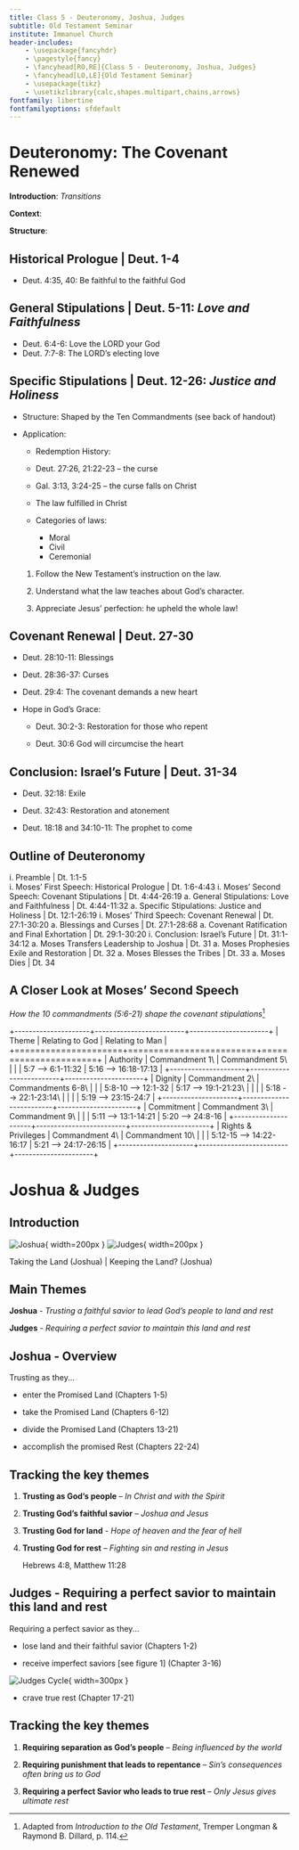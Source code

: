 ```yaml
---
title: Class 5 - Deuteronomy, Joshua, Judges
subtitle: Old Testament Seminar
institute: Immanuel Church
header-includes:
    - \usepackage{fancyhdr}
    - \pagestyle{fancy}
    - \fancyhead[RO,RE]{Class 5 - Deuteronomy, Joshua, Judges}
    - \fancyhead[LO,LE]{Old Testament Seminar}
    - \usepackage{tikz}
    - \usetikzlibrary{calc,shapes.multipart,chains,arrows}
fontfamily: libertine
fontfamilyoptions: sfdefault
---
```


# Deuteronomy: The Covenant Renewed

__Introduction__:  *Transitions*

__Context__:

__Structure__:

## Historical Prologue | Deut. 1-4

- Deut. 4:35, 40:  Be faithful to the faithful God

## General Stipulations | Deut. 5-11:  _Love and Faithfulness_

- Deut. 6:4-6:  Love the LORD your God
- Deut. 7:7-8:  The LORD’s electing love

## Specific Stipulations | Deut. 12-26: _Justice and Holiness_

- Structure: Shaped by the Ten Commandments (see back of handout)

- Application:

  - Redemption History:

  - Deut. 27:26, 21:22-23 – the curse

  - Gal. 3:13, 3:24-25 – the curse falls on Christ

  - The law fulfilled in Christ

  - Categories of laws:
    - Moral
    - Civil
    - Ceremonial

  1. Follow the New Testament’s instruction on the law.

  2. Understand what the law teaches about God’s character.

  3. Appreciate Jesus’ perfection:  he upheld the whole law!

## Covenant Renewal | Deut. 27-30

- Deut. 28:10-11:  Blessings

- Deut. 28:36-37:  Curses

- Deut. 29:4:  The covenant demands a new heart

- Hope in God’s Grace:

  - Deut. 30:2-3:  Restoration for those who repent

  - Deut. 30:6  God will circumcise the heart

## Conclusion:  Israel’s Future | Deut. 31-34

- Deut. 32:18:  Exile

- Deut. 32:43:  Restoration and atonement

- Deut. 18:18 and 34:10-11:  The prophet to come

## Outline of Deuteronomy

i. Preamble | Dt. 1:1-5  
i. Moses’ First Speech: Historical Prologue | Dt. 1:6-4:43
i. Moses’ Second Speech: Covenant Stipulations | Dt. 4:44-26:19
   a. General Stipulations: Love and Faithfulness | Dt. 4:44-11:32
   a. Specific Stipulations: Justice and Holiness | Dt. 12:1-26:19
i. Moses’ Third Speech: Covenant Renewal | Dt. 27:1-30:20
   a. Blessings and Curses | Dt. 27:1-28:68
   a. Covenant Ratification and Final Exhortation | Dt. 29:1-30:20
i. Conclusion: Israel’s Future | Dt. 31:1-34:12
   a. Moses Transfers Leadership to Joshua | Dt. 31
   a. Moses Prophesies Exile and Restoration | Dt. 32
   a. Moses Blesses the Tribes | Dt. 33
   a. Moses Dies | Dt. 34

## A Closer Look at Moses’ Second Speech

_How the 10 commandments (5:6-21) shape the covenant stipulations_[^1]

+---------------------+-------------------------+----------------------+
| Theme               | Relating to God         | Relating to Man      |
+=====================+=========================+======================+
| Authority           | Commandment 1\          | Commandment 5\       |
|                     | 5:7 --> 6:1-11:32       | 5:16 --> 16:18-17:13 |
+---------------------+-------------------------+----------------------+
| Dignity             | Commandment 2\          | Commandments 6-8\    |
|                     | 5:8-10 --> 12:1-32      | 5:17 --> 19:1-21:23\ |
|                     |                         | 5:18 --> 22:1-23:14\ |
|                     |                         | 5:19 --> 23:15-24:7  |
+---------------------+-------------------------+----------------------+
| Commitment          | Commandment 3\          | Commandment 9\       |
|                     | 5:11 --> 13:1-14:21     | 5:20 --> 24:8-16     |
+---------------------+-------------------------+----------------------+
| Rights & Privileges | Commandment 4\          | Commandment 10\      |
|                     | 5:12-15 --> 14:22-16:17 | 5:21 --> 24:17-26:15 |
+---------------------+-------------------------+----------------------+

# Joshua & Judges

## Introduction

![Joshua](static/images/joshua_map.png "Taking the Land (Joshua)"){ width=200px }
![Judges](static/images/judges_map.png "Keeping the Land? (Joshua)"){ width=200px }

Taking the Land (Joshua) | Keeping the Land? (Joshua)

## Main Themes

__Joshua__ - *Trusting a faithful savior to lead God’s people to land and rest*

__Judges__ - _Requiring a perfect savior to maintain this land and rest_

## Joshua - Overview

Trusting as they...

- enter the Promised Land (Chapters 1-5)

- take the Promised Land (Chapters 6-12)

- divide the Promised Land (Chapters 13-21)

- accomplish the promised Rest (Chapters 22-24)

## Tracking the key themes

1. __Trusting as God’s people__ – _In Christ and with the Spirit_

2. __Trusting God’s faithful savior__ – _Joshua and Jesus_

3. __Trusting God for land__ - _Hope of heaven and the fear of hell_

4. __Trusting God for rest__ – _Fighting sin and resting in Jesus_

    Hebrews 4:8, Matthew 11:28

## Judges - Requiring a perfect savior to maintain this land and rest

Requiring a perfect savior as they...

- lose land and their faithful savior (Chapters 1-2)

- receive imperfect saviors [see figure 1] (Chapter 3-16)

![Judges Cycle](static/images/judges_cycle.png "Cycle of the Judges"){ width=300px }

- crave true rest (Chapter 17-21)

## Tracking the key themes

1. __Requiring separation as God’s people__ – _Being influenced by the world_

2. __Requiring punishment that leads to repentance__ – _Sin’s consequences often bring us to God_

3. __Requiring a perfect Savior who leads to true rest__ – _Only Jesus gives ultimate rest_

[^1]: Adapted from _Introduction to the Old Testament_, Tremper Longman & Raymond B. Dillard, p. 114.
